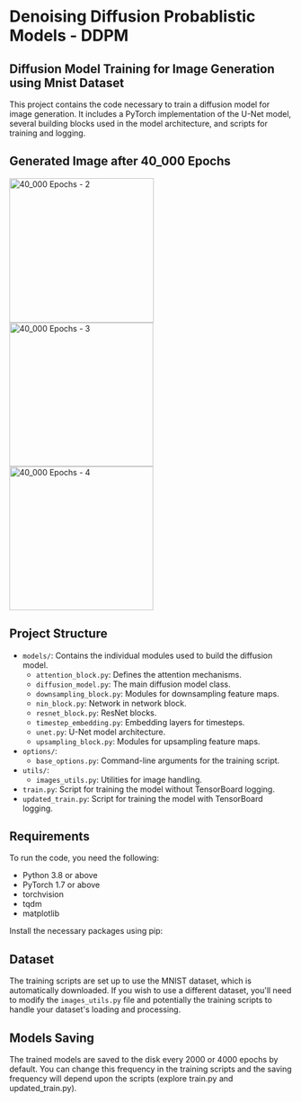 # Denoising Diffusion Probablistic Models - DDPM

## Diffusion Model Training for Image Generation using Mnist Dataset

This project contains the code necessary to train a diffusion model for image generation. It includes a PyTorch implementation of the U-Net model, several building blocks used in the model architecture, and scripts for training and logging.

## Generated Image after 40_000 Epochs
<img width="257" alt="40_000 Epochs - 2" src="https://github.com/Karthi-DStech/Diffusion-Models-MNIST/assets/126179797/e3216984-d600-43ab-9656-d5dba6a407a3">
<img width="256" alt="40_000 Epochs - 3" src="https://github.com/Karthi-DStech/Diffusion-Models-MNIST/assets/126179797/7ad07086-60bb-4b15-a558-f139e6a861e8"><img width="256" alt="40_000 Epochs - 4" src="https://github.com/Karthi-DStech/Diffusion-Models-MNIST/assets/126179797/f93aa76e-e1f3-4e8c-b3ee-ed0d9a7e2cbf">







## Project Structure

- `models/`: Contains the individual modules used to build the diffusion model.
    - `attention_block.py`: Defines the attention mechanisms.
    - `diffusion_model.py`: The main diffusion model class.
    - `downsampling_block.py`: Modules for downsampling feature maps.
    - `nin_block.py`: Network in network block.
    - `resnet_block.py`: ResNet blocks.
    - `timestep_embedding.py`: Embedding layers for timesteps.
    - `unet.py`: U-Net model architecture.
    - `upsampling_block.py`: Modules for upsampling feature maps.
- `options/`:
    - `base_options.py`: Command-line arguments for the training script.
- `utils/`:
    - `images_utils.py`: Utilities for image handling.
- `train.py`: Script for training the model without TensorBoard logging.
- `updated_train.py`: Script for training the model with TensorBoard logging.

## Requirements

To run the code, you need the following:

- Python 3.8 or above
- PyTorch 1.7 or above
- torchvision
- tqdm
- matplotlib

Install the necessary packages using pip:


## Dataset

The training scripts are set up to use the MNIST dataset, which is automatically downloaded. If you wish to use a different dataset, you'll need to modify the `images_utils.py` file and potentially the training scripts to handle your dataset's loading and processing.

## Models Saving

The trained models are saved to the disk every 2000 or 4000 epochs by default. You can change this frequency in the training scripts and the saving frequency will depend upon the scripts (explore train.py and updated_train.py).



